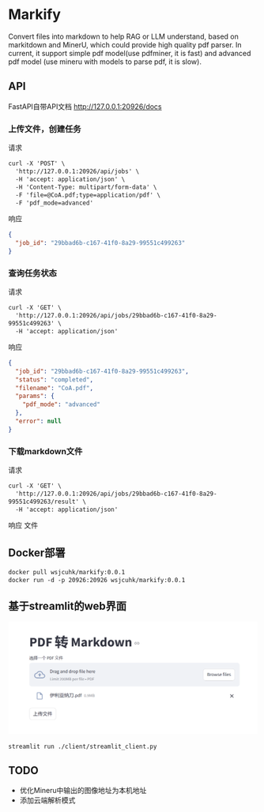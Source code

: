 # Markify

Convert files into markdown to help RAG or LLM understand, based on markitdown and MinerU, which could provide high quality pdf parser.
In current, it support simple pdf model(use pdfminer, it is fast) and advanced pdf model (use mineru with models to parse pdf, it is slow).


## API
FastAPI自带API文档 http://127.0.0.1:20926/docs
### 上传文件，创建任务
请求
```shell
curl -X 'POST' \
  'http://127.0.0.1:20926/api/jobs' \
  -H 'accept: application/json' \
  -H 'Content-Type: multipart/form-data' \
  -F 'file=@CoA.pdf;type=application/pdf' \
  -F 'pdf_mode=advanced'
```
响应
```json
{
  "job_id": "29bbad6b-c167-41f0-8a29-99551c499263"
}
```
### 查询任务状态
请求
```shell
curl -X 'GET' \
  'http://127.0.0.1:20926/api/jobs/29bbad6b-c167-41f0-8a29-99551c499263' \
  -H 'accept: application/json'
```
响应
```json
{
  "job_id": "29bbad6b-c167-41f0-8a29-99551c499263",
  "status": "completed",
  "filename": "CoA.pdf",
  "params": {
    "pdf_mode": "advanced"
  },
  "error": null
}
```
### 下载markdown文件
请求
```shell
curl -X 'GET' \
  'http://127.0.0.1:20926/api/jobs/29bbad6b-c167-41f0-8a29-99551c499263/result' \
  -H 'accept: application/json'
```
响应
文件


## Docker部署
```shell
docker pull wsjcuhk/markify:0.0.1
docker run -d -p 20926:20926 wsjcuhk/markify:0.0.1
```

## 基于streamlit的web界面
![alt text](image.png)
```shell
streamlit run ./client/streamlit_client.py
```


## TODO
- 优化Mineru中输出的图像地址为本机地址
- 添加云端解析模式

